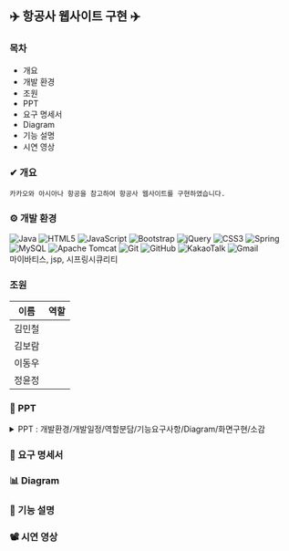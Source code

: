 ## ✈️ 항공사 웹사이트 구현 ✈️

### 목차
* 개요
* 개발 환경
* 조원
* PPT
* 요구 명세서
* Diagram
* 기능 설명
* 시연 영상

### ✔ 개요
```
카카오와 아시아나 항공을 참고하여 항공사 웹사이트를 구현하였습니다.
```

### ⚙ 개발 환경
![Java](https://img.shields.io/badge/java-%23ED8B00.svg?style=for-the-badge&logo=openjdk&logoColor=white)
![HTML5](https://img.shields.io/badge/html5-%23E34F26.svg?style=for-the-badge&logo=html5&logoColor=white)
![JavaScript](https://img.shields.io/badge/javascript-%23323330.svg?style=for-the-badge&logo=javascript&logoColor=%23F7DF1E)
![Bootstrap](https://img.shields.io/badge/bootstrap-%238511FA.svg?style=for-the-badge&logo=bootstrap&logoColor=white)
![jQuery](https://img.shields.io/badge/jquery-%230769AD.svg?style=for-the-badge&logo=jquery&logoColor=white)
![CSS3](https://img.shields.io/badge/css3-%231572B6.svg?style=for-the-badge&logo=css3&logoColor=white)
![Spring](https://img.shields.io/badge/spring-%236DB33F.svg?style=for-the-badge&logo=spring&logoColor=white)
![MySQL](https://img.shields.io/badge/mysql-%2300f.svg?style=for-the-badge&logo=mysql&logoColor=white)
![Apache Tomcat](https://img.shields.io/badge/apache%20tomcat-%23F8DC75.svg?style=for-the-badge&logo=apache-tomcat&logoColor=black)
![Git](https://img.shields.io/badge/git-%23F05033.svg?style=for-the-badge&logo=git&logoColor=white)
![GitHub](https://img.shields.io/badge/github-%23121011.svg?style=for-the-badge&logo=github&logoColor=white)
![KakaoTalk](https://img.shields.io/badge/kakaotalk-ffcd00.svg?style=for-the-badge&logo=kakaotalk&logoColor=000000)
![Gmail](https://img.shields.io/badge/Gmail-D14836?style=for-the-badge&logo=gmail&logoColor=white)
<br>
마이바티스, jsp, 시프링시큐리티

### 조원
|이름|역할|
|----|-----|
|김민철|
|김보람|
|이동우|
|정윤정|

### 📂 PPT
<details>
  <summary>
    PPT : 개발환경/개발일정/역할분담/기능요구사항/Diagram/화면구현/소감
  </summary>
![Slide1](https://github.com/yjeongyjeong/springProject/assets/147116001/4457e99c-e108-4dd9-a65d-64b6c621338a)

![Slide2](https://github.com/yjeongyjeong/springProject/assets/147116001/0e04c012-f26f-4a7c-b843-104559b6d50f)

![Slide3](https://github.com/yjeongyjeong/springProject/assets/147116001/679fa277-1466-40c1-97a1-7818de74f0eb)

![Slide4](https://github.com/yjeongyjeong/springProject/assets/147116001/b072ce3c-d346-4cb4-a494-a0ce7921e77b)

![Slide5](https://github.com/yjeongyjeong/springProject/assets/147116001/211b5bab-a299-4d16-956b-c34df47f5431)

![Slide6](https://github.com/yjeongyjeong/springProject/assets/147116001/c91c2f13-fc88-4977-892d-886845662bab)

![Slide7](https://github.com/yjeongyjeong/springProject/assets/147116001/bea8d9d2-d9ec-43ff-85ea-c53baa7efd34)

![Slide8](https://github.com/yjeongyjeong/springProject/assets/147116001/13cddc6d-cf3a-4785-92e3-8ed45cb2fa68)

![Slide9](https://github.com/yjeongyjeong/springProject/assets/147116001/133528f2-3c69-4555-aeef-1db447f424fd)

![Slide10](https://github.com/yjeongyjeong/springProject/assets/147116001/c24fe1ea-0ffe-479b-8fcd-3143dc39ff80)

![Slide11](https://github.com/yjeongyjeong/springProject/assets/147116001/cc0ace2f-74ed-4796-be08-a13b4dce5375)

![Slide12](https://github.com/yjeongyjeong/springProject/assets/147116001/1fdfe2d0-d133-49c3-ab66-aa4d90a9c30d)

![Slide13](https://github.com/yjeongyjeong/springProject/assets/147116001/35311bdc-5afa-4f1a-8094-01567978f8c6)

![Slide14](https://github.com/yjeongyjeong/springProject/assets/147116001/6253c832-1ac2-4193-9ec7-8027bfe9b528)

![Slide15](https://github.com/yjeongyjeong/springProject/assets/147116001/ec000016-de63-4ede-b916-ff16bf80acee)

![Slide16](https://github.com/yjeongyjeong/springProject/assets/147116001/113f57c5-bbad-43b2-866e-28be281c4d18)

![Slide17](https://github.com/yjeongyjeong/springProject/assets/147116001/376d5a9d-b7d1-444f-8ea2-c6b7b75a62b0)

![Slide18](https://github.com/yjeongyjeong/springProject/assets/147116001/571f9bf6-469d-4a9a-9fb4-d28c51cff9ea)

![Slide19](https://github.com/yjeongyjeong/springProject/assets/147116001/7d21b4d4-141a-4e58-adc4-c93e18fd75d6)

![Slide20](https://github.com/yjeongyjeong/springProject/assets/147116001/b1241374-111d-4d52-a287-8923d216dbc5)

![Slide21](https://github.com/yjeongyjeong/springProject/assets/147116001/dcbd3dd4-3971-42d3-9374-e9c21600e450)

![Slide22](https://github.com/yjeongyjeong/springProject/assets/147116001/fb9a2329-e0a0-43e8-9b03-26ce1a172cf6)

![Slide23](https://github.com/yjeongyjeong/springProject/assets/147116001/acea52bd-b1dc-4d89-8fa8-59fc3a0a6110)

![Slide24](https://github.com/yjeongyjeong/springProject/assets/147116001/9e69ef39-007c-44ce-8eb0-094673bddc64)

![Slide25](https://github.com/yjeongyjeong/springProject/assets/147116001/54d2fdc8-9a2c-4a90-b5d3-b648ca6e29e0)

![Slide26](https://github.com/yjeongyjeong/springProject/assets/147116001/bb78e520-8c65-4c7f-b4db-d450d30198f5)

![Slide27](https://github.com/yjeongyjeong/springProject/assets/147116001/38a8c9b7-2c83-43c0-8335-0356508dd976)

![Slide28](https://github.com/yjeongyjeong/springProject/assets/147116001/fbfa6314-64e3-4af0-98c9-9e40a8335d93)

![Slide29](https://github.com/yjeongyjeong/springProject/assets/147116001/5ac7342a-0467-4e82-96c8-fdc662277668)

![Slide30](https://github.com/yjeongyjeong/springProject/assets/147116001/ab55c5e8-5fe5-4107-8e91-bc8b060b4432)

![Slide31](https://github.com/yjeongyjeong/springProject/assets/147116001/e1986ac3-ea8b-49bd-b326-4b8042df9d21)

![Slide32](https://github.com/yjeongyjeong/springProject/assets/147116001/c1e461d8-de44-4e7e-b577-aaf0f3f41d20)

![Slide33](https://github.com/yjeongyjeong/springProject/assets/147116001/35338f6b-4f9a-4d9b-b2b5-0bdb1c501f6f)

![Slide34](https://github.com/yjeongyjeong/springProject/assets/147116001/94408130-37ee-4832-beba-c3d0e40136fb)

![Slide35](https://github.com/yjeongyjeong/springProject/assets/147116001/326efbb2-04de-403c-ab6a-f707d8a1cd09)

![Slide36](https://github.com/yjeongyjeong/springProject/assets/147116001/da5fd5f8-0291-4e18-a7fc-42b131d224da)

![Slide37](https://github.com/yjeongyjeong/springProject/assets/147116001/2b0265ef-eebb-4549-9be9-baf5324fc227)

![Slide38](https://github.com/yjeongyjeong/springProject/assets/147116001/c2343c03-1e04-41bf-bda9-72935357fb24)

![Slide39](https://github.com/yjeongyjeong/springProject/assets/147116001/7626d3c9-9764-4a9a-974e-bd8da89c4087)

![Slide40](https://github.com/yjeongyjeong/springProject/assets/147116001/9e0ae236-f502-4f32-9388-a2bebd2af569)

![Slide41](https://github.com/yjeongyjeong/springProject/assets/147116001/466b0db3-0bfb-4a43-ba97-7900da13e3a0)

![Slide42](https://github.com/yjeongyjeong/springProject/assets/147116001/c98706b8-490a-47f5-9951-5ec72f8317dd)

![Slide43](https://github.com/yjeongyjeong/springProject/assets/147116001/3a7353d6-2928-4fe0-a11c-174cac245ae1)

![Slide44](https://github.com/yjeongyjeong/springProject/assets/147116001/4fa7fb34-0610-48b9-a3db-7c7d20fc06a0)

![Slide45](https://github.com/yjeongyjeong/springProject/assets/147116001/fa8b79c9-c5a3-484a-907f-51d16ce850c7)

![Slide46](https://github.com/yjeongyjeong/springProject/assets/147116001/29658e5d-b592-4cfd-ad6f-064e9b11a1c7)

![Slide47](https://github.com/yjeongyjeong/springProject/assets/147116001/7edc7a1e-997a-4b1a-aae5-4c4aca1ad01b)

![Slide48](https://github.com/yjeongyjeong/springProject/assets/147116001/edd46e2f-2030-4b51-ac06-a4ee5936abf5)

![Slide49](https://github.com/yjeongyjeong/springProject/assets/147116001/e1927f07-e676-41ab-a1b1-68d3cbcb729c)

![Slide50](https://github.com/yjeongyjeong/springProject/assets/147116001/1af960af-10dd-406d-90fc-3f82543751a0)

![Slide51](https://github.com/yjeongyjeong/springProject/assets/147116001/d9ece71c-de5d-4eb9-87a2-177918c954c0)

![Slide52](https://github.com/yjeongyjeong/springProject/assets/147116001/199ec181-e0f0-4f58-8394-8155cd1508a4)

![Slide53](https://github.com/yjeongyjeong/springProject/assets/147116001/e3a5bcf1-fd7f-4273-9cab-43f51521034c)

![Slide54](https://github.com/yjeongyjeong/springProject/assets/147116001/5a72fd5d-27ab-4d1b-950a-aa20f97488b4)

![Slide55](https://github.com/yjeongyjeong/springProject/assets/147116001/84049c04-1d9b-4488-bee5-4f442f604d32)

![Slide56](https://github.com/yjeongyjeong/springProject/assets/147116001/411ac5d7-8399-4a80-9d9f-595575638b69)

![Slide57](https://github.com/yjeongyjeong/springProject/assets/147116001/d217c41f-3b93-459d-95cb-ad6226b31e76)

![Slide58](https://github.com/yjeongyjeong/springProject/assets/147116001/889b2a38-248f-4152-861d-3c419e5fa40a)

![Slide59](https://github.com/yjeongyjeong/springProject/assets/147116001/67ceb7b8-c5de-464f-98c0-54290a6a87e4)

![Slide60](https://github.com/yjeongyjeong/springProject/assets/147116001/61a43e3d-a96d-4084-a953-83a75c80ff52)

</details>

### 📑 요구 명세서

### 📊 Diagram

### 📍 기능 설명

### 📽 시연 영상